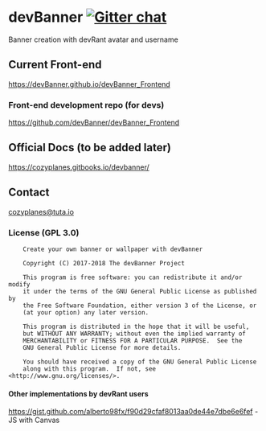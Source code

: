# devBanner [![Gitter chat](https://badges.gitter.im/gitterHQ/services.png)](https://gitter.im/devBanner/Lobby)
Banner creation with devRant avatar and username

## Current Front-end
https://devBanner.github.io/devBanner_Frontend

### Front-end development repo (for devs)
https://github.com/devBanner/devBanner_Frontend

## Official Docs (to be added later)
https://cozyplanes.gitbooks.io/devbanner/

## Contact
<cozyplanes@tuta.io>

### License (GPL 3.0)
```
    Create your own banner or wallpaper with devBanner
    
    Copyright (C) 2017-2018 The devBanner Project

    This program is free software: you can redistribute it and/or modify
    it under the terms of the GNU General Public License as published by
    the Free Software Foundation, either version 3 of the License, or
    (at your option) any later version.

    This program is distributed in the hope that it will be useful,
    but WITHOUT ANY WARRANTY; without even the implied warranty of
    MERCHANTABILITY or FITNESS FOR A PARTICULAR PURPOSE.  See the
    GNU General Public License for more details.

    You should have received a copy of the GNU General Public License
    along with this program.  If not, see <http://www.gnu.org/licenses/>.
```

#### Other implementations by devRant users
https://gist.github.com/alberto98fx/f90d29cfaf8013aa0de44e7dbe6e6fef - JS with Canvas
